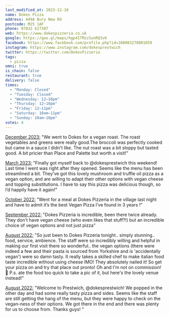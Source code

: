 ```yaml
---
last_modified_at: 2023-12-10
name: Dokes Pizza
address: 449A Bury New Rd
postcode: M25 1AF
phone: 07832 627307
web: https://www.dokespizzeria.co.uk
google: https://goo.gl/maps/hgp41TMzzSunRQ3v6
facebook: https://www.facebook.com/profile.php?id=100083278001859
instagram: https://www.instagram.com/dokesprestwich
twitter: https://twitter.com/DokesPizzeria
tags:
  - pizza
omni: true
is_chain: false
restaurant: true
delivery: false
times:
  - "Monday: Closed"
  - "Tuesday: Closed"
  - "Wednesday: 12–10pm"
  - "Thursday: 12–10pm"
  - "Friday: 12–11pm"
  - "Saturday: 10am–11pm"
  - "Sunday: 10am–10pm"
votes: 4
---
```


[December 2023:](https://www.facebook.com/groups/veganprestwich/posts/2060608410983231/?comment_id=2060641980979874) "We went to Dokes for a vegan roast. The roast vegetables and greens were really good.The broccoli was perfectly cooked but came in a sauce I didn't like. The nut roast was a bit sloppy but tasted good. A bit pricier than Place and Palette but worth a visit!"

[March 2023:](https://www.instagram.com/p/CqSWGe1NZHR) "Finally got myself back to @dokesprestwich this weekend! Last time I went was right after they opened. Seems like the menu has been streamlined a bit. They’ve got this lovely mushroom and truffle oil pizza as a vegan option, and are willing to adapt their other options with vegan cheese and topping substitutions. I have to say this pizza was delicious though, so I’d happily have it again!"

[October 2022:](https://www.facebook.com/groups/veganprestwich/posts/1776423132735095) "Went for a meal at Dokes Pizzeria in the village last night and have to admit it’s the best Vegan Pizza I’ve found in 3 years !"

[September 2022:](https://www.facebook.com/groups/veganprestwich/posts/1752619308448811/?comment_id=1752644175112991) "Dokes Pizzeria is incredible, been there twice already. They don't have vegan cheese (who even likes that stuff?!) but an incredible choice of vegan options and not just pizza"

[August 2022:](https://www.facebook.com/groups/veganprestwich/posts/1713785778998831) "So just been to Dokes Pizzeria tonight.. simply stunning.. food, service, ambience. The staff were so incredibly willing and helpful in making our first visit there so wonderful.. the vegan options (there were indeed a few and their pasta is sourced from Yorkshire and is 'accidentally vegan') were so damn tasty. It really takes a skilled chef to make italian food taste incredible without using cheese IMO!
They absolutely nailed it!
So get your pizza on and try that place out pronto!
Oh and I'm not on commission! 🤣
P.s. ate the food too quick to take a pic of it, but here's the lovely venue instead!"

[August 2022:](https://www.instagram.com/p/Cgwdt-At-i9) "Welcome to Prestwich, @dokesprestwich! We popped in the other day and had some really tasty pizza and sides. Seems like the staff are still getting the hang of the menu, but they were happy to check on the vegan-ness of their options. We got there in the end and there was plenty for us to choose from. Thanks guys! "

